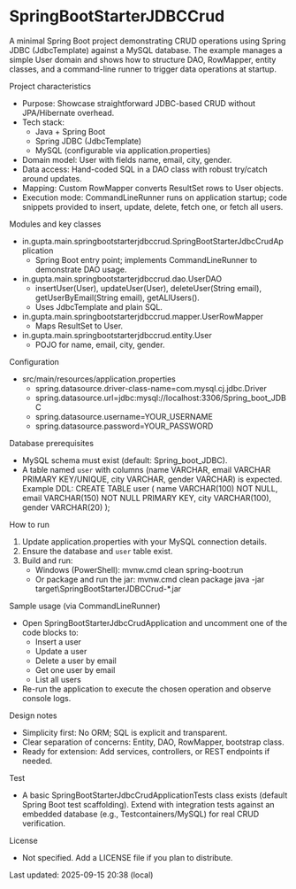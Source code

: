 # SpringBootStarterJDBCCrud

A minimal Spring Boot project demonstrating CRUD operations using Spring JDBC (JdbcTemplate) against a MySQL database. The example manages a simple User domain and shows how to structure DAO, RowMapper, entity classes, and a command-line runner to trigger data operations at startup.

Project characteristics
- Purpose: Showcase straightforward JDBC-based CRUD without JPA/Hibernate overhead.
- Tech stack: 
  - Java + Spring Boot
  - Spring JDBC (JdbcTemplate)
  - MySQL (configurable via application.properties)
- Domain model: User with fields name, email, city, gender.
- Data access: Hand-coded SQL in a DAO class with robust try/catch around updates.
- Mapping: Custom RowMapper converts ResultSet rows to User objects.
- Execution mode: CommandLineRunner runs on application startup; code snippets provided to insert, update, delete, fetch one, or fetch all users.

Modules and key classes
- in.gupta.main.springbootstarterjdbccrud.SpringBootStarterJdbcCrudApplication
  - Spring Boot entry point; implements CommandLineRunner to demonstrate DAO usage.
- in.gupta.main.springbootstarterjdbccrud.dao.UserDAO
  - insertUser(User), updateUser(User), deleteUser(String email), getUserByEmail(String email), getALlUsers().
  - Uses JdbcTemplate and plain SQL.
- in.gupta.main.springbootstarterjdbccrud.mapper.UserRowMapper
  - Maps ResultSet to User.
- in.gupta.main.springbootstarterjdbccrud.entity.User
  - POJO for name, email, city, gender.

Configuration
- src/main/resources/application.properties
  - spring.datasource.driver-class-name=com.mysql.cj.jdbc.Driver
  - spring.datasource.url=jdbc:mysql://localhost:3306/Spring_boot_JDBC
  - spring.datasource.username=YOUR_USERNAME
  - spring.datasource.password=YOUR_PASSWORD

Database prerequisites
- MySQL schema must exist (default: Spring_boot_JDBC).
- A table named `user` with columns (name VARCHAR, email VARCHAR PRIMARY KEY/UNIQUE, city VARCHAR, gender VARCHAR) is expected. Example DDL:
  CREATE TABLE user (
    name   VARCHAR(100) NOT NULL,
    email  VARCHAR(150) NOT NULL PRIMARY KEY,
    city   VARCHAR(100),
    gender VARCHAR(20)
  );

How to run
1. Update application.properties with your MySQL connection details.
2. Ensure the database and `user` table exist.
3. Build and run:
   - Windows (PowerShell):
     mvnw.cmd clean spring-boot:run
   - Or package and run the jar:
     mvnw.cmd clean package
     java -jar target\SpringBootStarterJDBCCrud-*.jar

Sample usage (via CommandLineRunner)
- Open SpringBootStarterJdbcCrudApplication and uncomment one of the code blocks to:
  - Insert a user
  - Update a user
  - Delete a user by email
  - Get one user by email
  - List all users
- Re-run the application to execute the chosen operation and observe console logs.

Design notes
- Simplicity first: No ORM; SQL is explicit and transparent.
- Clear separation of concerns: Entity, DAO, RowMapper, bootstrap class.
- Ready for extension: Add services, controllers, or REST endpoints if needed.

Test
- A basic SpringBootStarterJdbcCrudApplicationTests class exists (default Spring Boot test scaffolding). Extend with integration tests against an embedded database (e.g., Testcontainers/MySQL) for real CRUD verification.

License
- Not specified. Add a LICENSE file if you plan to distribute.

Last updated: 2025-09-15 20:38 (local)
